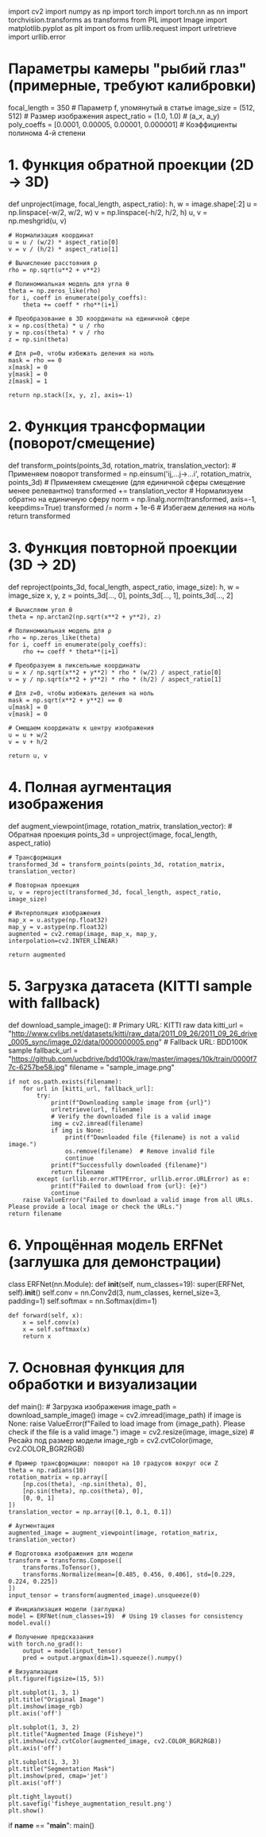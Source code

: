 import cv2
import numpy as np
import torch
import torch.nn as nn
import torchvision.transforms as transforms
from PIL import Image
import matplotlib.pyplot as plt
import os
from urllib.request import urlretrieve
import urllib.error

# Параметры камеры "рыбий глаз" (примерные, требуют калибровки)
focal_length = 350  # Параметр f, упомянутый в статье
image_size = (512, 512)  # Размер изображения
aspect_ratio = (1.0, 1.0)  # (a_x, a_y)
poly_coeffs = [0.0001, 0.00005, 0.00001, 0.000001]  # Коэффициенты полинома 4-й степени

# 1. Функция обратной проекции (2D → 3D)
def unproject(image, focal_length, aspect_ratio):
    h, w = image.shape[:2]
    u = np.linspace(-w/2, w/2, w)
    v = np.linspace(-h/2, h/2, h)
    u, v = np.meshgrid(u, v)
    
    # Нормализация координат
    u = u / (w/2) * aspect_ratio[0]
    v = v / (h/2) * aspect_ratio[1]
    
    # Вычисление расстояния ρ
    rho = np.sqrt(u**2 + v**2)
    
    # Полиномиальная модель для угла θ
    theta = np.zeros_like(rho)
    for i, coeff in enumerate(poly_coeffs):
        theta += coeff * rho**(i+1)
    
    # Преобразование в 3D координаты на единичной сфере
    x = np.cos(theta) * u / rho
    y = np.cos(theta) * v / rho
    z = np.sin(theta)
    
    # Для ρ=0, чтобы избежать деления на ноль
    mask = rho == 0
    x[mask] = 0
    y[mask] = 0
    z[mask] = 1
    
    return np.stack([x, y, z], axis=-1)

# 2. Функция трансформации (поворот/смещение)
def transform_points(points_3d, rotation_matrix, translation_vector):
    # Применяем поворот
    transformed = np.einsum('ij,...j->...i', rotation_matrix, points_3d)
    # Применяем смещение (для единичной сферы смещение менее релевантно)
    transformed += translation_vector
    # Нормализуем обратно на единичную сферу
    norm = np.linalg.norm(transformed, axis=-1, keepdims=True)
    transformed /= norm + 1e-6  # Избегаем деления на ноль
    return transformed

# 3. Функция повторной проекции (3D → 2D)
def reproject(points_3d, focal_length, aspect_ratio, image_size):
    h, w = image_size
    x, y, z = points_3d[..., 0], points_3d[..., 1], points_3d[..., 2]
    
    # Вычисляем угол θ
    theta = np.arctan2(np.sqrt(x**2 + y**2), z)
    
    # Полиномиальная модель для ρ
    rho = np.zeros_like(theta)
    for i, coeff in enumerate(poly_coeffs):
        rho += coeff * theta**(i+1)
    
    # Преобразуем в пиксельные координаты
    u = x / np.sqrt(x**2 + y**2) * rho * (w/2) / aspect_ratio[0]
    v = y / np.sqrt(x**2 + y**2) * rho * (h/2) / aspect_ratio[1]
    
    # Для z=0, чтобы избежать деления на ноль
    mask = np.sqrt(x**2 + y**2) == 0
    u[mask] = 0
    v[mask] = 0
    
    # Смещаем координаты к центру изображения
    u = u + w/2
    v = v + h/2
    
    return u, v

# 4. Полная аугментация изображения
def augment_viewpoint(image, rotation_matrix, translation_vector):
    # Обратная проекция
    points_3d = unproject(image, focal_length, aspect_ratio)
    
    # Трансформация
    transformed_3d = transform_points(points_3d, rotation_matrix, translation_vector)
    
    # Повторная проекция
    u, v = reproject(transformed_3d, focal_length, aspect_ratio, image_size)
    
    # Интерполяция изображения
    map_x = u.astype(np.float32)
    map_y = v.astype(np.float32)
    augmented = cv2.remap(image, map_x, map_y, interpolation=cv2.INTER_LINEAR)
    
    return augmented

# 5. Загрузка датасета (KITTI sample with fallback)
def download_sample_image():
    # Primary URL: KITTI raw data
    kitti_url = "http://www.cvlibs.net/datasets/kitti/raw_data/2011_09_26/2011_09_26_drive_0005_sync/image_02/data/0000000005.png"
    # Fallback URL: BDD100K sample
    fallback_url = "https://github.com/ucbdrive/bdd100k/raw/master/images/10k/train/0000f77c-6257be58.jpg"
    filename = "sample_image.png"
    
    if not os.path.exists(filename):
        for url in [kitti_url, fallback_url]:
            try:
                print(f"Downloading sample image from {url}")
                urlretrieve(url, filename)
                # Verify the downloaded file is a valid image
                img = cv2.imread(filename)
                if img is None:
                    print(f"Downloaded file {filename} is not a valid image.")
                    os.remove(filename)  # Remove invalid file
                    continue
                print(f"Successfully downloaded {filename}")
                return filename
            except (urllib.error.HTTPError, urllib.error.URLError) as e:
                print(f"Failed to download from {url}: {e}")
                continue
        raise ValueError("Failed to download a valid image from all URLs. Please provide a local image or check the URLs.")
    return filename

# 6. Упрощённая модель ERFNet (заглушка для демонстрации)
class ERFNet(nn.Module):
    def __init__(self, num_classes=19):
        super(ERFNet, self).__init__()
        self.conv = nn.Conv2d(3, num_classes, kernel_size=3, padding=1)
        self.softmax = nn.Softmax(dim=1)
    
    def forward(self, x):
        x = self.conv(x)
        x = self.softmax(x)
        return x

# 7. Основная функция для обработки и визуализации
def main():
    # Загрузка изображения
    image_path = download_sample_image()
    image = cv2.imread(image_path)
    if image is None:
        raise ValueError(f"Failed to load image from {image_path}. Please check if the file is a valid image.")
    image = cv2.resize(image, image_size)  # Ресайз под размер модели
    image_rgb = cv2.cvtColor(image, cv2.COLOR_BGR2RGB)
    
    # Пример трансформации: поворот на 10 градусов вокруг оси Z
    theta = np.radians(10)
    rotation_matrix = np.array([
        [np.cos(theta), -np.sin(theta), 0],
        [np.sin(theta), np.cos(theta), 0],
        [0, 0, 1]
    ])
    translation_vector = np.array([0.1, 0.1, 0.1])
    
    # Аугментация
    augmented_image = augment_viewpoint(image, rotation_matrix, translation_vector)
    
    # Подготовка изображения для модели
    transform = transforms.Compose([
        transforms.ToTensor(),
        transforms.Normalize(mean=[0.485, 0.456, 0.406], std=[0.229, 0.224, 0.225])
    ])
    input_tensor = transform(augmented_image).unsqueeze(0)
    
    # Инициализация модели (заглушка)
    model = ERFNet(num_classes=19)  # Using 19 classes for consistency
    model.eval()
    
    # Получение предсказания
    with torch.no_grad():
        output = model(input_tensor)
        pred = output.argmax(dim=1).squeeze().numpy()
    
    # Визуализация
    plt.figure(figsize=(15, 5))
    
    plt.subplot(1, 3, 1)
    plt.title("Original Image")
    plt.imshow(image_rgb)
    plt.axis('off')
    
    plt.subplot(1, 3, 2)
    plt.title("Augmented Image (Fisheye)")
    plt.imshow(cv2.cvtColor(augmented_image, cv2.COLOR_BGR2RGB))
    plt.axis('off')
    
    plt.subplot(1, 3, 3)
    plt.title("Segmentation Mask")
    plt.imshow(pred, cmap='jet')
    plt.axis('off')
    
    plt.tight_layout()
    plt.savefig('fisheye_augmentation_result.png')
    plt.show()

if __name__ == "__main__":
    main()
